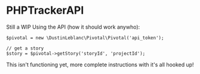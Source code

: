 # PHPTrackerAPI

Still a WIP
Using the API (how it should work anywho):

```
$pivotal = new \DustinLeblanc\Pivotal\Pivotal('api_token');

// get a story
$story = $pivotal->getStory('storyId', 'projectId');
```
This isn't functioning yet, more complete instructions with it's all hooked up!

